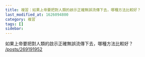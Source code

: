 ```yaml
---
title: 複習：如果上帝要把對人類的啟示正確無誤流傳下去，哪種方法比較好？
last_modified_at: 1626094800
category: 複習
tags: []
sidebar: 
---
```


<p>如果上帝要把對人類的啟示正確無誤流傳下去，哪種方法比較好？<br/>
<a href="/posts/269191952" target="_blank">/posts/269191952</a></p>
<p> </p>

